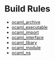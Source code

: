 Build Rules
===========

-   [ocaml\_archive](ocaml_archive.md)
-   [ocaml\_executable](ocaml_executable.md)
-   [ocaml\_import](ocaml_import.md)
-   [ocaml\_interface](ocaml_interface.md)
-   [ocaml\_libary](ocaml_library.md)
-   [ocaml\_module](ocaml_module.md)
-   [ocaml\_ns](ocaml_ns.md)

